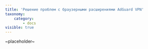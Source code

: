 ```yaml
---
title: 'Решение проблем с браузерными расширениями AdGuard VPN'
taxonomy:
    category:
        - docs
visible: true
---
```


~placeholder~